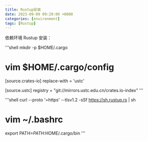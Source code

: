 ```yaml
---
title: Rustup安装
date: 2023-09-09 09:29:09 +0800
categories: [environment]
tags: [Rustup]
---
```


依赖环境 Rustup 安装：

'''shell
mkdir -p $HOME/.cargo
# vim $HOME/.cargo/config

[source.crates-io]
replace-with = 'ustc'

[source.ustc]
registry = "git://mirrors.ustc.edu.cn/crates.io-index"
'''

'''shell
curl --proto '=https' --tlsv1.2 -sSf https://sh.rustup.rs | sh

# vim ~/.bashrc
export PATH=$PATH:$HOME/.cargo/bin
'''